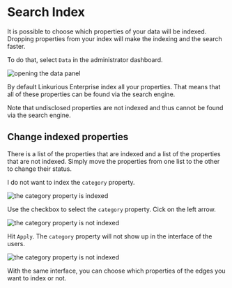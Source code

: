 # Search Index

It is possible to choose which properties of your data will be indexed. Dropping properties from your index will make the indexing and the search faster.

To do that, select ```Data``` in the administrator dashboard.

![opening the data panel](https://dl.dropboxusercontent.com/s/ldthwja6l1qysm6/104.png?dl=0)

By default Linkurious Enterprise index all your properties. That means that all of these properties can be found via the search engine.

Note that undisclosed properties are not indexed and thus cannot be found via the search engine.

## Change indexed properties

There is a list of the properties that are indexed and a list of the properties that are not indexed. Simply move the properties from one list to the other to change their status.

I do not want to index the ```category``` property.

![the category property is indexed](https://dl.dropboxusercontent.com/s/w7fhzt4emyx0ht1/111.png?dl=0)

Use the checkbox to select the ```category``` property. Cick on the left arrow.

![the category property is not indexed](https://dl.dropboxusercontent.com/s/i9osm60xc5b8izx/112.png?dl=0)

Hit ```Apply```. The ```category``` property will not show up in the interface of the users.

![the category property is not indexed](https://dl.dropboxusercontent.com/s/f6vgo59fg7x59pb/113.png?dl=0)

With the same interface, you can choose which properties of the edges you want to index or not.
